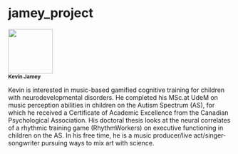 # jamey_project

<a href="https://github.com/kevinjamey">
   <img src="https://avatars.githubusercontent.com/u/67798124?s=400&u=db908036b94ee87132b75e60f55bafa5de70743f&v=4" width="100px;" alt=""/>
   <br /><sub><b>Kevin Jamey</b></sub>
</a>

Kevin is interested in music-based gamified cognitive training for children with neurodevelopmental disorders. He completed his MSc.at UdeM on music perception abilities in children on the Autism Spectrum (AS), for which he received a Certificate of Academic Excellence from the Canadian Psychological Association. His doctoral thesis looks at the neural correlates of a rhythmic training game (RhythmWorkers) on executive functioning in children on the AS. In his free time, he is a music producer/live act/singer-songwriter pursuing ways to mix art with science.


